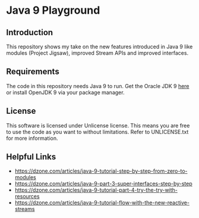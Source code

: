 # Java 9 Playground

## Introduction
This repository shows my take on the new features introduced in Java 9 like modules (Project Jigsaw), improved Stream
APIs and improved interfaces.

## Requirements
The code in this repository needs Java 9 to run. Get the Oracle JDK 9 [here](http://www.oracle.com/technetwork/java/javase/downloads/jdk9-downloads-3848520.html)
or install OpenJDK 9 via your package manager.

## License
This software is licensed under Unlicense license. This means you are free to use the code as you want to without limitations.
Refer to UNLICENSE.txt for more information.

## Helpful Links
- https://dzone.com/articles/java-9-tutorial-step-by-step-from-zero-to-modules
- https://dzone.com/articles/java-9-part-3-super-interfaces-step-by-step
- https://dzone.com/articles/java-9-tutorial-part-4-try-the-try-with-resources
- https://dzone.com/articles/java-9-tutorial-flow-with-the-new-reactive-streams